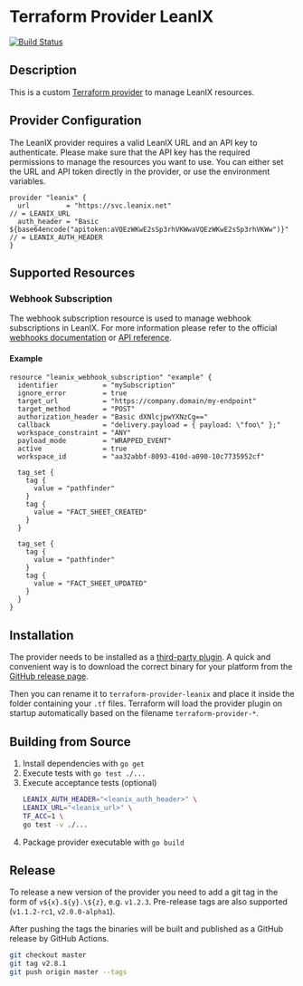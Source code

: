 # Terraform Provider LeanIX

[![Build Status](https://travis-ci.org/codecentric/terraform-provider-leanix.svg?branch=master)](https://travis-ci.org/codecentric/terraform-provider-leanix)

## Description

This is a custom [Terraform provider](https://www.terraform.io/docs/providers/index.html) to manage LeanIX resources.

## Provider Configuration

The LeanIX provider requires a valid LeanIX URL and an API key to authenticate. Please make sure that the API key has the required permissions to manage the resources you want to use. You can either set the URL and API token directly in the provider, or use the environment variables.

```hcl
provider "leanix" {
  url         = "https://svc.leanix.net"                                                     // = LEANIX_URL
  auth_header = "Basic ${base64encode("apitoken:aVQEzWKwE2sSp3rhVKWwaVQEzWKwE2sSp3rhVKWw")}" // = LEANIX_AUTH_HEADER
}
```

## Supported Resources

### Webhook Subscription

The webhook subscription resource is used to manage webhook subscriptions in LeanIX. For more information please refer to the official [webhooks documentation](https://dev.leanix.net/docs/webhooks) or [API reference](https://svc.leanix.net/services/webhooks/v1/docs/#/).

#### Example

```hcl
resource "leanix_webhook_subscription" "example" {
  identifier           = "mySubscription"
  ignore_error         = true
  target_url           = "https://company.domain/my-endpoint"
  target_method        = "POST"
  authorization_header = "Basic dXNlcjpwYXNzCg=="
  callback             = "delivery.payload = { payload: \"foo\" };"
  workspace_constraint = "ANY"
  payload_mode         = "WRAPPED_EVENT"
  active               = true
  workspace_id         = "aa32abbf-8093-410d-a090-10c7735952cf"

  tag_set {
    tag {
      value = "pathfinder"
    }
    tag {
      value = "FACT_SHEET_CREATED"
    }
  }

  tag_set {
    tag {
      value = "pathfinder"
    }
    tag {
      value = "FACT_SHEET_UPDATED"
    }
  }
}
```

## Installation

The provider needs to be installed as a [third-party plugin](https://www.terraform.io/docs/configuration/providers.html#third-party-plugins). A quick and convenient way is to download the correct binary for your platform from the [GitHub release page](https://github.com/codecentric/terraform-provider-leanix/releases).

Then you can rename it to `terraform-provider-leanix` and place it inside the folder containing your `.tf` files. Terraform will load the provider plugin on startup automatically based on the filename `terraform-provider-*`.

## Building from Source

1. Install dependencies with `go get`
2. Execute tests with `go test ./...`
3. Execute acceptance tests (optional)
   ```sh
   LEANIX_AUTH_HEADER="<leanix_auth_header>" \
   LEANIX_URL="<leanix_url>" \
   TF_ACC=1 \
   go test -v ./...
   ```
4. Package provider executable with `go build`

## Release

To release a new version of the provider you need to add a git tag in the form of `v${x}.${y}.\${z}`, e.g. `v1.2.3`. Pre-release tags are also supported (`v1.1.2-rc1`, `v2.0.0-alpha1`).

After pushing the tags the binaries will be built and published as a GitHub release by GitHub Actions.

```sh
git checkout master
git tag v2.8.1
git push origin master --tags
```

